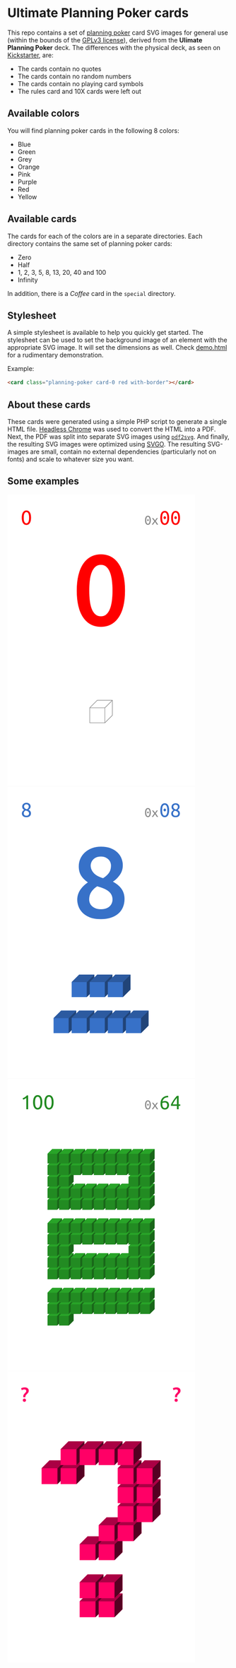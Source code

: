 # Ultimate Planning Poker cards
This repo contains a set of [planning poker](https://en.wikipedia.org/wiki/Planning_poker) card SVG images for general use (within the bounds of the [GPLv3 license](LICENSE)), derived from the **Ulimate Planning Poker** deck. The differences with the physical deck, as seen on [Kickstarter](kickstarter.com/projects/michieldewit/scrum-planning-poker-deck-for-8-developers), are:
-  The cards contain no quotes
- The cards contain no random numbers
- The cards contain no playing card symbols
- The rules card and 10X cards were left out

## Available colors

You will find planning poker cards in the following 8 colors:

- Blue
- Green
- Grey
- Orange
- Pink
- Purple
- Red
- Yellow

## Available cards

The cards for each of the colors are in a separate directories. Each directory contains the same set of planning poker cards:

- Zero
- Half
- 1, 2, 3, 5, 8, 13, 20, 40 and 100
- Infinity

In addition, there is a *Coffee* card in the `special` directory.

## Stylesheet

A simple stylesheet is available to help you quickly get started. The stylesheet can be used to set the background image of an element with the appropriate SVG image. It will set the dimensions as well. Check [demo.html](demo.html) for a rudimentary demonstration.

Example:

```html
<card class="planning-poker card-0 red with-border"></card>
```

## About these cards

These cards were generated using a simple PHP script to generate a single HTML file. [Headless Chrome](https://developers.google.com/web/updates/2017/04/headless-chrome) was used to convert the HTML into a PDF. Next, the PDF was split into separate SVG images using [`pdf2svg`](https://github.com/dawbarton/pdf2svg). And finally, the resulting SVG images were optimized using [SVGO](https://github.com/svg/svgo). The resulting SVG-images are small, contain no external dependencies (particularly not on fonts) and scale to whatever size you want.

## Some examples

![Red 0](red/0.svg) ![Blue 8](blue/8.svg) ![Green 100](green/100.svg) ![Pink question mark](pink/dunno.svg)